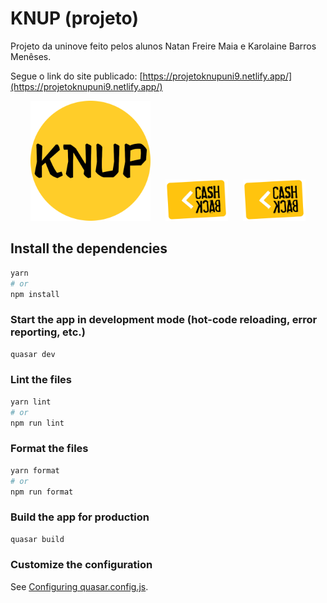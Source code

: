 # KNUP (projeto)  

Projeto da uninove feito pelos alunos Natan Freire Maia e Karolaine Barros Menêses.

Segue o link do site publicado: [https://projetoknupuni9.netlify.app/](https://projetoknupuni9.netlify.app/)

<p align="center">
  <img src="https://github.com/KarolaineBM/KNUP/blob/b6f4066e325b5d94abbcf7ec48a33f73009106df/src/assets/android-chrome-192x192.png" alt="Logo 1">
  &nbsp;&nbsp;&nbsp;&nbsp;
  <img src="https://github.com/KarolaineBM/KNUP/blob/b6f4066e325b5d94abbcf7ec48a33f73009106df/src/assets/cashback.png" alt="Logo 2" width="100">
  &nbsp;&nbsp;&nbsp;&nbsp;
 <img src="https://github.com/KarolaineBM/KNUP/blob/b6f4066e325b5d94abbcf7ec48a33f73009106df/src/assets/cashback.png" alt="Logo 2" width="100">
</p>

## Install the dependencies
```bash
yarn
# or
npm install
```

### Start the app in development mode (hot-code reloading, error reporting, etc.)
```bash
quasar dev
```


### Lint the files
```bash
yarn lint
# or
npm run lint
```


### Format the files
```bash
yarn format
# or
npm run format
```



### Build the app for production
```bash
quasar build
```

### Customize the configuration
See [Configuring quasar.config.js](https://v2.quasar.dev/quasar-cli-webpack/quasar-config-js).
